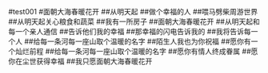 #test001
#面朝大海春暖花开
##从明天起
##做个幸福的人
##喂马劈柴周游世界 
##从明天起关心粮食和蔬菜
##我有一所房子 
##面朝大海春暖花开
##从明天起和每一个亲人通信 
##告诉他们我的幸福
##那幸福的闪电告诉我的 
##我将告诉每一个人
##给每一条河每一座山取个温暖的名字
##陌生人我也为你祝福
##愿你有一个灿烂前程
##给每一条河每一座山取个温暖的名字
##愿你有情人终成眷属
##愿你在尘世获得幸福
##我只愿面朝大海春暖花开